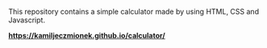 This repository contains a simple calculator made by using HTML, CSS and Javascript.

**https://kamiljeczmionek.github.io/calculator/**

